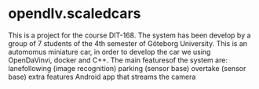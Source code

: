 # opendlv.scaledcars
This is a project for the course DIT-168. The system has been develop by a group of 7 students of the 4th semester of Göteborg University.
This is an automomus miniature car, in order to develop the car we using OpenDaVinvi, docker and C++. The main featuresof the system are:
lanefollowing (image recognition)
parking (sensor base)
overtake (sensor base)
extra features
Android app that streams the camera  
